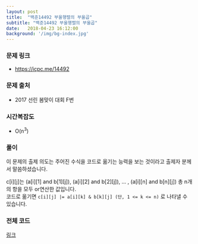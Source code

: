 ```yaml
---
layout: post
title:  "백준14492 부울행렬의 부울곱"
subtitle: "백준14492 부울행렬의 부울곱"
date:   2018-04-23 16:12:00
background: '/img/bg-index.jpg'
---
```


### 문제 링크
* https://icpc.me/14492

### 문제 출처
* 2017 선린 봄맞이 대회 F번

### 시간복잡도
* O(n<sup>3</sup>)

### 풀이
이 문제의 출제 의도는 주어진 수식을 코드로 옮기는 능력을 보는 것이라고 출제자 분께서 말씀하셨습니다.

c[i][j]는 (a[i][1] and b[1][j]), (a[i][2] and b[2][j]), ... , (a[i][n] and b[n][j]) 총 n개의 항을 모두 or연산한 값입니다.<br>
코드로 옮기면 `c[i][j] |= a[i][k] & b[k][j] (단, 1 <= k <= n)` 로 나타낼 수 있습니다.

### 전체 코드
<a href = "https://github.com/justiceHui/BOJ/blob/master/SunrinSpring17/14492.cpp">링크</a>
